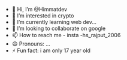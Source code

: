 - 👋 Hi, I’m @Himmatdev
- 👀 I’m interested in crypto
- 🌱 I’m currently learning web dev...
- 💞️ I’m looking to collaborate on google
- 📫 How to reach me - insta -hs_rajput_2006
- 😄 Pronouns: ...
- ⚡ Fun fact: i am only 17 year old

<!---
Himmatdev/Himmatdev is a ✨ special ✨ repository because its `README.md` (this file) appears on your GitHub profile.
You can click the Preview link to take a look at your changes.
--->
